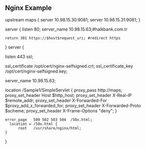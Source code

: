 ## Nginx Example

  upstream maps {
    server 10.98.15.30:9081;
    server 10.98.15.31:9081;
  }
  
server {
    listen       80;
    server_name  10.98.15.63;#halkbank.com.tr
	
	return 301 https://$host$request_uri; #redirect https   
}
server {

listen   443 ssl;

ssl_certificate    /opt/cert/nginx-selfsigned.crt;
ssl_certificate_key    /opt/cert/nginx-selfsigned.key;

  server_name 10.98.15.63;
  
  location /Sample1/SimpleServlet {
        proxy_pass      http://maps;
  	    proxy_set_header Host $http_host;
        proxy_set_header X-Real-IP $remote_addr;
        proxy_set_header X-Forwarded-For $proxy_add_x_forwarded_for;
        proxy_set_header X-Forwarded-Proto $scheme;
        proxy_set_header X-Frame-Options "deny";
      }
  	
  	error_page   500 502 503 504  /50x.html;
      location = /50x.html {
          root   /usr/share/nginx/html;
    }
}